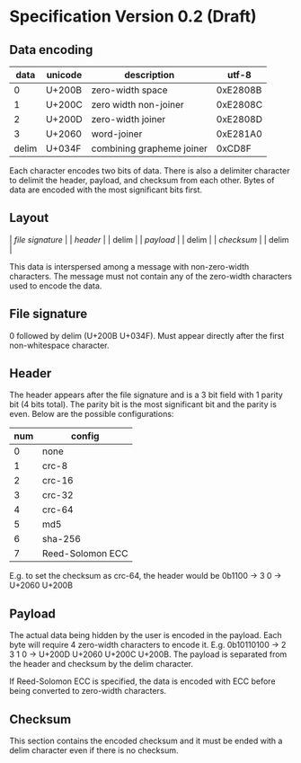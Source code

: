 # Specification Version 0.2 (Draft)

## Data encoding

| data  | unicode |        description        |  utf-8   |
|-------|---------|---------------------------|----------|
| 0     | U+200B  | zero-width space          | 0xE2808B |
| 1     | U+200C  | zero width non-joiner     | 0xE2808C |
| 2     | U+200D  | zero-width joiner         | 0xE2808D |
| 3     | U+2060  | word-joiner               | 0xE281A0 |
| delim | U+034F  | combining grapheme joiner | 0xCD8F   |

Each character encodes two bits of data. There is also a delimiter character
to delimit the header, payload, and checksum from each other. Bytes of data are
encoded with the most significant bits first.

## Layout

| *file signature* |
| *header*         |
| delim            |
| *payload*        |
| delim            |
| *checksum*       |
| delim            |

This data is interspersed among a message with non-zero-width characters. The
message must not contain any of the zero-width characters used to encode the data.

## File signature

0 followed by delim (U+200B U+034F). Must appear directly after the first non-whitespace
character.

## Header

The header appears after the file signature and is a 3 bit field with 1 parity
bit (4 bits total). The parity bit is the most significant bit and the parity is
even. Below are the possible configurations:

| num |      config      |
|-----|------------------|
|   0 | none             |
|   1 | crc-8            |
|   2 | crc-16           |
|   3 | crc-32           |
|   4 | crc-64           |
|   5 | md5              |
|   6 | sha-256          |
|   7 | Reed-Solomon ECC |

E.g. to set the checksum as crc-64, the header would be
0b1100 -> 3 0 -> U+2060 U+200B

## Payload

The actual data being hidden by the user is encoded in the payload. Each byte
will require 4 zero-width characters to encode it. E.g. 0b10110100 -> 2 3 1 0 ->
U+200D U+2060 U+200C U+200B. The payload is separated from the header and
checksum by the delim character.

If Reed-Solomon ECC is specified, the data is encoded with ECC before being
converted to zero-width characters.

## Checksum

This section contains the encoded checksum and it must be ended with a delim
character even if there is no checksum.
